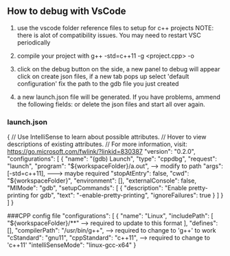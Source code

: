 ## How to debug with VsCode

1) use the vscode folder reference files to setup for c++ projects
   NOTE: there is alot of compatibility issues. You may need to restart VSC periodically

2) compile your project with g++ -std=c++11 -g <project.cpp> -o <project name>

3) click on the debug button on the side, a new panel to debug will appear
   click on create json files, if a new tab pops up select 'default configuration'
   fix the path to the gdb file you just created

4) a new launch.json file will be generated. If you have problems, 
   ammend the following fields: or delete the json files and start all over again.

### launch.json
{
	// Use IntelliSense to learn about possible attributes.
	// Hover to view descriptions of existing attributes.
	// For more information, visit: https://go.microsoft.com/fwlink/?linkid=830387
	"version": "0.2.0",
	"configurations": [
		{
			"name": "(gdb) Launch",
			"type": "cppdbg",
			"request": "launch",
			"program": "${workspaceFolder}/a.out", --> modify to path
			"args": [-std=c++11], ---> maybe required
			"stopAtEntry": false,
			"cwd": "${workspaceFolder}",
			"environment": [],
			"externalConsole": false,
			"MIMode": "gdb",
			"setupCommands": [
				{
					"description": "Enable pretty-printing for gdb",
					"text": "-enable-pretty-printing",
					"ignoreFailures": true
				}
			]
		}
	]
}

###CPP config file
	 "configurations": [
        {
            "name": "Linux",
            "includePath": [
                "${workspaceFolder}/**"      --> required to update to this format
            ],
            "defines": [],
            "compilerPath": "/usr/bin/g++",  --> required to change to 'g++' to work
            "cStandard": "gnu11",
            "cppStandard": "c++11",          --> required to change to 'c++11'
            "intelliSenseMode": "linux-gcc-x64"
        }

